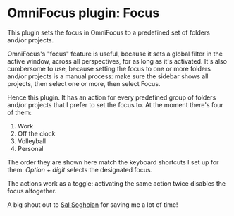 # OmniFocus plugin: Focus

This plugin sets the focus in OmniFocus to a predefined set of folders and/or
projects.

OmniFocus's "focus" feature is useful, because it sets a global filter in the active window, across all perspectives, for as long as it's activated. It's also cumbersome to use, because setting the focus to one or more folders and/or projects is a manual process: make sure the sidebar shows all projects, then select one or more, then select Focus.

Hence this plugin. It has an action for every predefined group of folders and/or projects that I prefer to set the focus to. At the moment there's four of them:

1. Work
2. Off the clock
3. Volleyball
4. Personal

The order they are shown here match the keyboard shortcuts I set up for them: *Option + digit* selects the designated focus.

The actions work as a toggle: activating the same action twice disables the focus altogether.

A big shout out to [Sal Soghoian](https://omni-automation.com) for saving me a lot of time!
